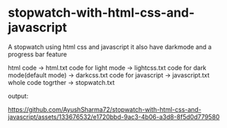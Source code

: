 # stopwatch-with-html-css-and-javascript
A stopwatch using html css and javascript  it also have darkmode and a progress bar  feature

html code -> html.txt
code for light mode -> lightcss.txt
code for dark mode(default mode) -> darkcss.txt
code for javascript -> javascript.txt
whole code togrther -> stopwatch.txt




output:



https://github.com/AyushSharma72/stopwatch-with-html-css-and-javascript/assets/133676532/e1720bbd-9ac3-4b06-a3d8-8f5d0d779580

